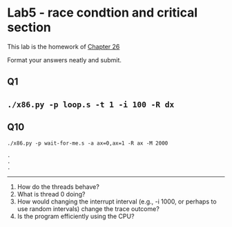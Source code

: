 # Lab5 - race condtion and critical section

This lab is the homework of [Chapter 26](http://www.cs.wisc.edu/~remzi/OSTEP/threads-intro.pdf)

Format your answers neatly and submit.

## Q1
`./x86.py -p loop.s -t 1 -i 100 -R dx`
---

## Q10

```
./x86.py -p wait-for-me.s -a ax=0,ax=1 -R ax -M 2000

.
.
.

```
---
1. How do the threads behave?
2. What is thread 0 doing?
3. How would changing the interrupt interval (e.g., -i 1000, or perhaps to use random intervals) change the trace outcome?
4. Is the program efficiently using the CPU?
